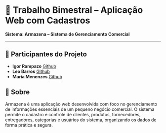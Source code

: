 # 📘 Trabalho Bimestral – Aplicação Web com Cadastros  

**Sistema: Armazena – Sistema de Gerenciamento Comercial**

---

## 👥 Participantes do Projeto

- **Igor Rampazo** [Github](https://github.com/IgorRamapazo)
- **Leo Barros** [Github](https://github.com/9HirOziN6)
- **Maria Menenzes** [Github](https://github.com/mariazinha1024)

## 🧾 Sobre
Armazena é uma aplicação web desenvolvida com foco no gerenciamento de informações essenciais de um pequeno negócio comercial. O sistema permite o cadastro e controle de clientes, produtos, fornecedores, entregadores, categorias e usuários do sistema, organizando os dados de forma prática e segura.
